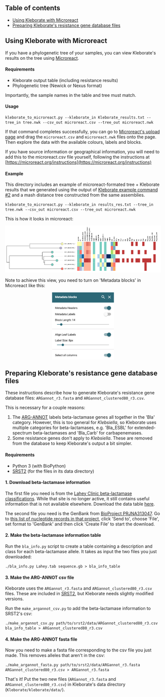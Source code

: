 ## Table of contents

* [Using Kleborate with Microreact](#using-kleborate-with-microreact)
* [Preparing Kleborate's resistance gene database files](#preparing-kleborates-resistance-gene-database-files)

## Using Kleborate with Microreact

If you have a phylogenetic tree of your samples, you can view Kleborate's results on the tree using [Microreact](https://microreact.org/).

#### Requirements

* Kleborate output table (including resistance results)
* Phylogenetic tree (Newick or Nexus format)

Importantly, the sample names in the table and tree must match.

#### Usage

```
kleborate_to_microreact.py --kleborate_in Kleborate_results.txt --tree_in tree.nwk --csv_out microreact.csv --tree_out microreact.nwk
```

If that command completes successfully, you can go to [Microreact's upload page](https://microreact.org/upload) and drag the `microreact.csv` and `microreact.nwk` files onto the page. Then explore the data with the available colours, labels and blocks.

If you have source information or geographical information, you will need to add this to the microreact.csv file yourself, following the instructions at [https://microreact.org/instructions](https://microreact.org/instructions)


#### Example

This directory includes an example of microreact-formated tree + Kleborate results that we generated using the output of [Kleborate example command #2](https://github.com/katholt/Kleborate#test-commands) and a mash distance tree constructed from the same assemblies.

```
kleborate_to_microreact.py --kleborate_in results_res.txt --tree_in tree.nwk --csv_out microreact.csv --tree_out microreact.nwk
```

This is how it looks in microreact:

<p align="center"><img src="microreact_screenshot.png" alt="Microreact_screenshot"></p>

Note to achieve this view, you need to turn on 'Metadata blocks' in Microreact like this:
<p align="center"><img src="metadata_options.png" alt="Microreact_options" width="200"></p>



## Preparing Kleborate's resistance gene database files

These instructions describe how to generate Kleborate's resistance gene database files: `ARGannot_r3.fasta` and `ARGannot_clustered80_r3.csv`.

This is necessary for a couple reasons: 

1) The [ARG-ANNOT](http://en.mediterranee-infection.com/article.php?laref=283%26titre=arg-annot) labels beta-lactamase genes all together in the 'Bla' category. However, this is too general for _Klebsiella_, so Kleborate uses multiple categories for beta-lactamases, e.g. 'Bla_ESBL' for extended-spectrum beta-lactamases and 'Bla_Carb' for carbapenemases.
2) Some resistance genes don't apply to _Klebsiella_. These are removed from the database to keep Kleborate's output a bit simpler.



#### Requirements

* Python 3 (with BioPython)
* [SRST2](https://github.com/katholt/srst2) (for the files in its data directory)


#### 1. Download beta-lactamase information

The first file you need is from the [Lahey Clinic beta-lactamase classifications](https://www.lahey.org/Studies/). While that site is no longer active, it still contains useful information that is not available elsewhere. Download the data table [here](ftp://ftp.ncbi.nlm.nih.gov/pathogen/betalactamases/Lahey.tab).

The second file you need is the GenBank from [BioProject PRJNA313047](https://www.ncbi.nlm.nih.gov/bioproject/?term=313047). Go to [this list of nucleotide records in that project](https://www.ncbi.nlm.nih.gov/nuccore?term=313047%5BBioProject%5D), click 'Send to', choose 'File', set format to 'GenBank' and then click 'Create File' to start the download.



#### 2. Make the beta-lactamase information table

Run the `bla_info.py` script to create a table containing a description and class for each beta-lactamase allele. It takes as input the two files you just downloaded:
```
./bla_info.py Lahey.tab sequence.gb > bla_info_table
```


#### 3. Make the ARG-ANNOT csv file

Kleborate uses the `ARGannot_r3.fasta` and `ARGannot_clustered80_r3.csv` files. These are included in [SRST2](https://github.com/katholt/srst2), but Kleborate needs slightly modified versions.

Run the `make_argannot_csv.py` to add the beta-lactamase information to SRST2's csv:
```
./make_argannot_csv.py path/to/srst2/data/ARGannot_clustered80_r3.csv bla_info_table > ARGannot_clustered80_r3.csv
```


#### 4. Make the ARG-ANNOT fasta file

Now you need to make a fasta file corresponding to the csv file you just made. This removes alleles that aren't in the csv:
```
./make_argannot_fasta.py path/to/srst2/data/ARGannot_r3.fasta ARGannot_clustered80_r3.csv > ARGannot_r3.fasta
```

That's it! Put the two new files (`ARGannot_r3.fasta` and `ARGannot_clustered80_r3.csv`) in Kleborate's data directory (`Kleborate/kleborate/data/`).
